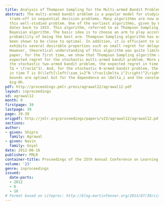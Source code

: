 ```yaml
---
title: Analysis of Thompson Sampling for the Multi-armed Bandit Problem
abstract: The multi-armed bandit problem is a popular model for studying exploration/exploitation
  trade-off in sequential decision problems. Many algorithms are now available for
  this well-studied problem. One of the earliest algorithms, given by W. R. Thompson,
  dates back to 1933. This algorithm, referred to as Thompson Sampling, is a natural
  Bayesian algorithm. The basic idea is to choose an arm to play according to its
  probability of being the best arm. Thompson Sampling algorithm has experimentally
  been shown to be close to optimal. In addition, it is efficient to implement and
  exhibits several desirable properties such as small regret for delayed feedback.
  However, theoretical understanding of this algorithm was quite limited. In this
  paper, for the first time, we show that Thompson Sampling algorithm achieves logarithmic
  expected regret for the stochastic multi-armed bandit problem. More precisely, for
  the stochastic two-armed bandit problem, the expected regret in time T is O(\frac\ln
  T∆ + \frac1∆^3). And, for the stochastic N-armed bandit problem, the expected regret
  in time T is O(\left[\left(\sum_i=2^N \frac1\Delta_i^2\right)^2\right] \ln T). Our
  bounds are optimal but for the dependence on \Delta_i and the constant factors in
  big-Oh.
pdf: http://proceedings.pmlr.press/agrawal12/agrawal12.pdf
layout: inproceedings
id: agrawal12
month: 0
firstpage: 39
lastpage: 39
page: 39-39
origpdf: http://jmlr.org/proceedings/papers/v23/agrawal12/agrawal12.pdf
sections: 
author:
- given: Shipra
  family: Agrawal
- given: Navin
  family: Goyal
date: 2012-06-16
publisher: PMLR
container-title: Proceedings of the 25th Annual Conference on Learning Theory
volume: '23'
genre: inproceedings
issued:
  date-parts:
  - 2012
  - 6
  - 16
# Format based on citeproc: http://blog.martinfenner.org/2013/07/30/citeproc-yaml-for-bibliographies/
---
```

